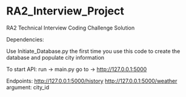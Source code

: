 # RA2_Interview_Project
RA2 Technical Interview Coding Challenge Solution

Dependencies: 

Use Initiate_Database.py the first time you use this code to create the database and populate city information

To start API:
    run -> main.py
    go to -> http://127.0.0.1:5000

Endpoints:
    http://127.0.0.1:5000/history
    http://127.0.0.1:5000/weather
        argument: city_id
